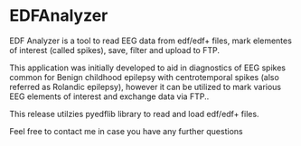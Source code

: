 # EDFAnalyzer
EDF Analyzer is a tool to read EEG data from edf/edf+ files, mark elementes of interest (called spikes), save, filter and upload to FTP.

This application was initially developed to aid in diagnostics of EEG spikes common for Benign childhood epilepsy with centrotemporal spikes (also referred as Rolandic epilepsy), however it can be utilized to mark various EEG elements of interest and exchange data via FTP..

This release utilzies pyedflib library to read and load edf/edf+ files.

Feel free to contact me in case you have any further questions

